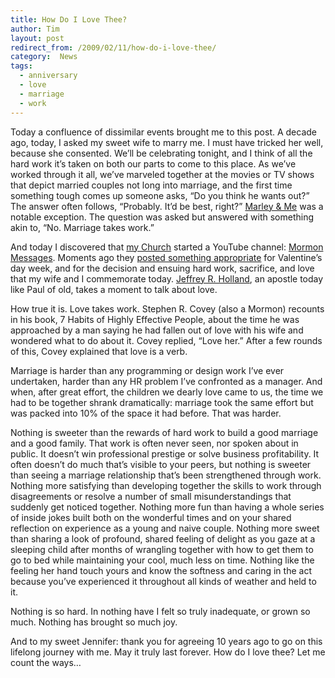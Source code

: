 ```yaml
---
title: How Do I Love Thee?
author: Tim
layout: post
redirect_from: /2009/02/11/how-do-i-love-thee/
category:  News
tags:
  - anniversary
  - love
  - marriage
  - work
---
```

Today a confluence of dissimilar events brought me to this post. A decade ago, today, I asked my sweet wife to marry me. I must have tricked her well, because she consented. We&#8217;ll be celebrating tonight, and I think of all the hard work it&#8217;s taken on both our parts to come to this place. As we&#8217;ve worked through it all, we&#8217;ve marveled together at the movies or TV shows that depict married couples not long into marriage, and the first time something tough comes up someone asks, &#8220;Do you think he wants out?&#8221; The answer often follows, &#8220;Probably. It&#8217;d be best, right?&#8221; [Marley & Me][1] was a notable exception. The question was asked but answered with something akin to, &#8220;No. Marriage takes work.&#8221;

And today I discovered that [my Church][2] started a YouTube channel: [Mormon Messages][3]. Moments ago they [posted something appropriate][4] for Valentine&#8217;s day week, and for the decision and ensuing hard work, sacrifice, and love that my wife and I commemorate today. [Jeffrey R. Holland][5], an apostle today like Paul of old, takes a moment to talk about love.

<p style="width:100%; text-align: center">
</p>

 [1]: http://en.wikipedia.org/wiki/Marley_&_Me_(film)
 [2]: http://lds.org
 [3]: http://www.youtube.com/user/MormonMessages
 [4]: http://www.youtube.com/watch?v=eM3mlgLAlMs
 [5]: http://newsroom.lds.org/ldsnewsroom/eng/background-information/leader-biographies/elder-jeffrey-r-holland

<!--more-->

How true it is. Love takes work. Stephen R. Covey (also a Mormon) recounts in his book, 7 Habits of Highly Effective People, about the time he was approached by a man saying he had fallen out of love with his wife and wondered what to do about it. Covey replied, &#8220;Love her.&#8221; After a few rounds of this, Covey explained that love is a verb.

Marriage is harder than any programming or design work I&#8217;ve ever undertaken, harder than any HR problem I&#8217;ve confronted as a manager. And when, after great effort, the children we dearly love came to us, the time we had to be together shrank dramatically: marriage took the same effort but was packed into 10% of the space it had before. That was harder.

Nothing is sweeter than the rewards of hard work to build a good marriage and a good family. That work is often never seen, nor spoken about in public. It doesn&#8217;t win professional prestige or solve business profitability. It often doesn&#8217;t do much that&#8217;s visible to your peers, but nothing is sweeter than seeing a marriage relationship that&#8217;s been strengthened through work. Nothing more satisfying than developing together the skills to work through disagreements or resolve a number of small misunderstandings that suddenly get noticed together. Nothing more fun than having a whole series of inside jokes built both on the wonderful times and on your shared reflection on experience as a young and naive couple. Nothing more sweet than sharing a look of profound, shared feeling of delight as you gaze at a sleeping child after months of wrangling together with how to get them to go to bed while maintaining your cool, much less on time. Nothing like the feeling her hand touch yours and know the softness and caring in the act because you&#8217;ve experienced it throughout all kinds of weather and held to it.

Nothing is so hard. In nothing have I felt so truly inadequate, or grown so much. Nothing has brought so much joy.

And to my sweet Jennifer: thank you for agreeing 10 years ago to go on this lifelong journey with me. May it truly last forever. How do I love thee? Let me count the ways&#8230;

